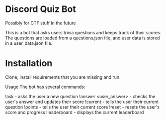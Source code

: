 # Discord Quiz Bot
Possibly for CTF stuff in the future

This is a bot that asks users trivia questions and keeps track of their scores. The questions are loaded from a questions.json file, and user data is stored in a user_data.json file.

# Installation
Clone, install requirements that you are missing and run.

Usage
The bot has several commands:

!ask - asks the user a new question
!answer <user_answer> - checks the user's answer and updates their score
!current - tells the user their current question
!points - tells the user their current score
!reset - resets the user's score and progress
!leaderboard - displays the current leaderboard

